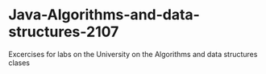 # Java-Algorithms-and-data-structures-2107
Excercises for labs on the University on the Algorithms and data structures clases
